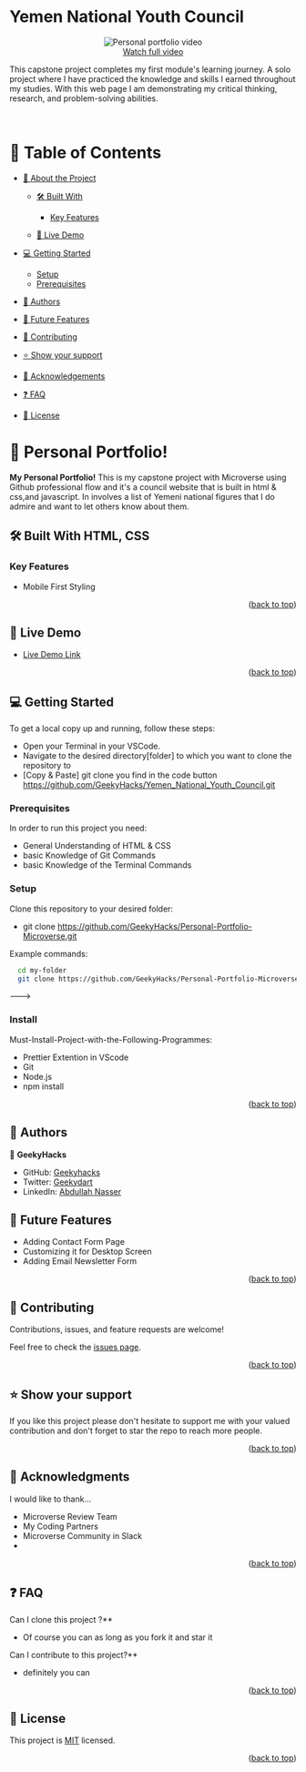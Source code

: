 # Yemen National Youth Council

<a name="readme-top"></a>
<div align="center">
  <img src="assests/images/Personal-portfolio-with-play.gif"  alt="Personal portfolio video">
  <br>
   <a href="https://www.loom.com/share/cd64aa69dc6a4eccbdb72ddcaad2930e?sid=4119501f-11fe-4048-a05e-4e344525febe">Watch full video </a>
</div>
<p>This capstone project completes my first module's learning journey. A solo project where I have practiced the knowledge and skills I earned throughout my studies. With this web page I am demonstrating my critical thinking, research, and problem-solving abilities.</p>
<br>

# 📗 Table of Contents

- [📖 About the Project](#about-project)

  - [🛠 Built With](#built-with)

    - [Key Features](#key-features)

  - [🚀 Live Demo](#live-demo)

- [💻 Getting Started](#getting-started)
  - [Setup](#setup)
  - [Prerequisites](#prerequisites)
- [👥 Authors](#authors)
- [🔭 Future Features](#future-features)
- [🤝 Contributing](#contributing)
- [⭐️ Show your support](#support)
- [🙏 Acknowledgements](#acknowledgements)
- [❓ FAQ](#faq)
- [📝 License](#license)

# 📖 Personal Portfolio! <a name="about-project"></a>

**My Personal Portfolio!**
This is my capstone project with Microverse using Github professional flow and it's a council website that is built in html & css,and javascript. In involves a list of Yemeni national figures that I do admire and want to let others know about them.

## 🛠 Built With <a name="built-with">HTML, CSS</a>

### Key Features <a name="key-features">

</a>

- Mobile First Styling

<p align="right">(<a href="#readme-top">back to top</a>)</p>

## 🚀 Live Demo <a name="live-demo"></a>

- [Live Demo Link](https://geekyhacks.github.io/Yemen_National_Youth_Council/)

<p align="right">(<a href="#readme-top">back to top</a>)</p>

## 💻 Getting Started <a name="getting-started"></a>

To get a local copy up and running, follow these steps:

- Open your Terminal in your VSCode.
- Navigate to the desired directory[folder] to which you want to clone the repository to
- [Copy & Paste] git clone you find in the code button https://github.com/GeekyHacks/Yemen_National_Youth_Council.git

### Prerequisites

In order to run this project you need:

- General Understanding of HTML & CSS
- basic Knowledge of Git Commands
- basic Knowledge of the Terminal Commands

### Setup

Clone this repository to your desired folder:

- git clone https://github.com/GeekyHacks/Personal-Portfolio-Microverse.git

Example commands:

```sh
  cd my-folder
  git clone https://github.com/GeekyHacks/Personal-Portfolio-Microverse.git

```

--->

### Install

Must-Install-Project-with-the-Following-Programmes:

- Prettier Extention in VScode
- Git
- Node.js
- npm install

<p align="right">(<a href="#readme-top">back to top</a>)</p>

## 👥 Authors <a name="authors"></a>

👤 **GeekyHacks**

- GitHub: [Geekyhacks](https://github.com/GeekyHacks)
- Twitter: [Geekydart](https://twitter.com/GeekyDart)
- LinkedIn: [Abdullah Nasser](https://www.linkedin.com/in/abdullah-nasser-711625268/)

## 🔭 Future Features <a name="future-features"></a>

- Adding Contact Form Page
- Customizing it for Desktop Screen
- Adding Email Newsletter Form

<p align="right">(<a href="#readme-top">back to top</a>)</p>

## 🤝 Contributing <a name="contributing"></a>

Contributions, issues, and feature requests are welcome!

Feel free to check the [issues page](https://github.com/GeekyHacks/Yemen_National_Youth_Council/issues).

<p align="right">(<a href="#readme-top">back to top</a>)</p>

## ⭐️ Show your support <a name="support"></a>

If you like this project please don't hesitate to support me with your valued contribution and don't forget to star the repo to reach more
people.

<p align="right">(<a href="#readme-top">back to top</a>)</p>

## 🙏 Acknowledgments <a name="acknowledgements"></a>

I would like to thank...

- Microverse Review Team
- My Coding Partners
- Microverse Community in Slack
- 

<p align="right">(<a href="#readme-top">back to top</a>)</p>

## ❓ FAQ  <a name="faq"></a>

Can I clone this project ?\*\*

- Of course you can as long as you fork it and star it

Can I contribute to this project?\*\*

- definitely you can

<p align="right">(<a href="#readme-top">back to top</a>)</p>

## 📝 License <a name="license"></a>

This project is [MIT](https://github.com/GeekyHacks/Personal-Portfolio-Microverse/blob/c94c940b573e85b888d2d3da699284214552018b/MIT.md) licensed.

<p align="right">(<a href="#readme-top">back to top</a>)</p>
